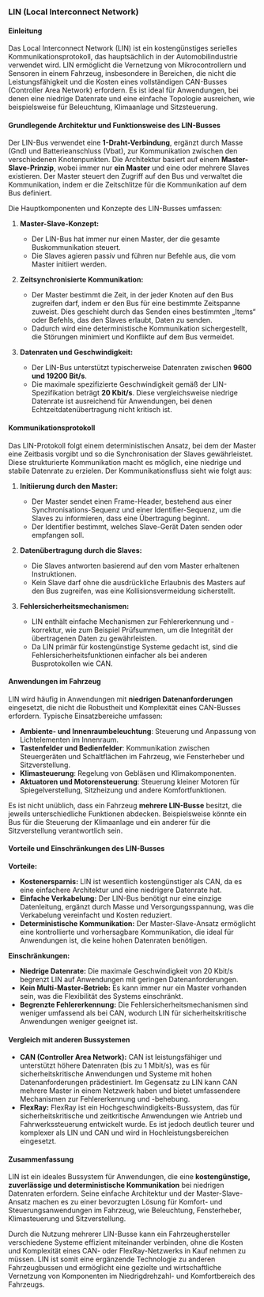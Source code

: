 ### LIN (Local Interconnect Network)
#### Einleitung

Das Local Interconnect Network (LIN) ist ein kostengünstiges serielles Kommunikationsprotokoll, das hauptsächlich in der Automobilindustrie verwendet wird. LIN ermöglicht die Vernetzung von Mikrocontrollern und Sensoren in einem Fahrzeug, insbesondere in Bereichen, die nicht die Leistungsfähigkeit und die Kosten eines vollständigen CAN-Busses (Controller Area Network) erfordern. Es ist ideal für Anwendungen, bei denen eine niedrige Datenrate und eine einfache Topologie ausreichen, wie beispielsweise für Beleuchtung, Klimaanlage und Sitzsteuerung.

#### Grundlegende Architektur und Funktionsweise des LIN-Busses

Der LIN-Bus verwendet eine **1-Draht-Verbindung**, ergänzt durch Masse (Gnd) und Batterieanschluss (Vbat), zur Kommunikation zwischen den verschiedenen Knotenpunkten. Die Architektur basiert auf einem **Master-Slave-Prinzip**, wobei immer nur **ein Master** und eine oder mehrere Slaves existieren. Der Master steuert den Zugriff auf den Bus und verwaltet die Kommunikation, indem er die Zeitschlitze für die Kommunikation auf dem Bus definiert.

Die Hauptkomponenten und Konzepte des LIN-Busses umfassen:

1. **Master-Slave-Konzept:**
   - Der LIN-Bus hat immer nur einen Master, der die gesamte Buskommunikation steuert.
   - Die Slaves agieren passiv und führen nur Befehle aus, die vom Master initiiert werden.

2. **Zeitsynchronisierte Kommunikation:**
   - Der Master bestimmt die Zeit, in der jeder Knoten auf den Bus zugreifen darf, indem er den Bus für eine bestimmte Zeitspanne zuweist. Dies geschieht durch das Senden eines bestimmten „Items“ oder Befehls, das den Slaves erlaubt, Daten zu senden.
   - Dadurch wird eine deterministische Kommunikation sichergestellt, die Störungen minimiert und Konflikte auf dem Bus vermeidet.

3. **Datenraten und Geschwindigkeit:**
   - Der LIN-Bus unterstützt typischerweise Datenraten zwischen **9600 und 19200 Bit/s**. 
   - Die maximale spezifizierte Geschwindigkeit gemäß der LIN-Spezifikation beträgt **20 Kbit/s**. Diese vergleichsweise niedrige Datenrate ist ausreichend für Anwendungen, bei denen Echtzeitdatenübertragung nicht kritisch ist.

#### Kommunikationsprotokoll

Das LIN-Protokoll folgt einem deterministischen Ansatz, bei dem der Master eine Zeitbasis vorgibt und so die Synchronisation der Slaves gewährleistet. Diese strukturierte Kommunikation macht es möglich, eine niedrige und stabile Datenrate zu erzielen. Der Kommunikationsfluss sieht wie folgt aus:

1. **Initiierung durch den Master:**
   - Der Master sendet einen Frame-Header, bestehend aus einer Synchronisations-Sequenz und einer Identifier-Sequenz, um die Slaves zu informieren, dass eine Übertragung beginnt.
   - Der Identifier bestimmt, welches Slave-Gerät Daten senden oder empfangen soll.

2. **Datenübertragung durch die Slaves:**
   - Die Slaves antworten basierend auf den vom Master erhaltenen Instruktionen.
   - Kein Slave darf ohne die ausdrückliche Erlaubnis des Masters auf den Bus zugreifen, was eine Kollisionsvermeidung sicherstellt.

3. **Fehlersicherheitsmechanismen:**
   - LIN enthält einfache Mechanismen zur Fehlererkennung und -korrektur, wie zum Beispiel Prüfsummen, um die Integrität der übertragenen Daten zu gewährleisten.
   - Da LIN primär für kostengünstige Systeme gedacht ist, sind die Fehlersicherheitsfunktionen einfacher als bei anderen Busprotokollen wie CAN.

#### Anwendungen im Fahrzeug

LIN wird häufig in Anwendungen mit **niedrigen Datenanforderungen** eingesetzt, die nicht die Robustheit und Komplexität eines CAN-Busses erfordern. Typische Einsatzbereiche umfassen:

- **Ambiente- und Innenraumbeleuchtung**: Steuerung und Anpassung von Lichtelementen im Innenraum.
- **Tastenfelder und Bedienfelder**: Kommunikation zwischen Steuergeräten und Schaltflächen im Fahrzeug, wie Fensterheber und Sitzverstellung.
- **Klimasteuerung**: Regelung von Gebläsen und Klimakomponenten.
- **Aktuatoren und Motorensteuerung**: Steuerung kleiner Motoren für Spiegelverstellung, Sitzheizung und andere Komfortfunktionen.

Es ist nicht unüblich, dass ein Fahrzeug **mehrere LIN-Busse** besitzt, die jeweils unterschiedliche Funktionen abdecken. Beispielsweise könnte ein Bus für die Steuerung der Klimaanlage und ein anderer für die Sitzverstellung verantwortlich sein.

#### Vorteile und Einschränkungen des LIN-Busses

**Vorteile:**

- **Kostenersparnis:** LIN ist wesentlich kostengünstiger als CAN, da es eine einfachere Architektur und eine niedrigere Datenrate hat.
- **Einfache Verkabelung:** Der LIN-Bus benötigt nur eine einzige Datenleitung, ergänzt durch Masse und Versorgungsspannung, was die Verkabelung vereinfacht und Kosten reduziert.
- **Deterministische Kommunikation:** Der Master-Slave-Ansatz ermöglicht eine kontrollierte und vorhersagbare Kommunikation, die ideal für Anwendungen ist, die keine hohen Datenraten benötigen.

**Einschränkungen:**

- **Niedrige Datenrate:** Die maximale Geschwindigkeit von 20 Kbit/s begrenzt LIN auf Anwendungen mit geringen Datenanforderungen.
- **Kein Multi-Master-Betrieb:** Es kann immer nur ein Master vorhanden sein, was die Flexibilität des Systems einschränkt.
- **Begrenzte Fehlererkennung:** Die Fehlersicherheitsmechanismen sind weniger umfassend als bei CAN, wodurch LIN für sicherheitskritische Anwendungen weniger geeignet ist.

#### Vergleich mit anderen Bussystemen

- **CAN (Controller Area Network):** CAN ist leistungsfähiger und unterstützt höhere Datenraten (bis zu 1 Mbit/s), was es für sicherheitskritische Anwendungen und Systeme mit hohen Datenanforderungen prädestiniert. Im Gegensatz zu LIN kann CAN mehrere Master in einem Netzwerk haben und bietet umfassendere Mechanismen zur Fehlererkennung und -behebung.
- **FlexRay:** FlexRay ist ein Hochgeschwindigkeits-Bussystem, das für sicherheitskritische und zeitkritische Anwendungen wie Antrieb und Fahrwerkssteuerung entwickelt wurde. Es ist jedoch deutlich teurer und komplexer als LIN und CAN und wird in Hochleistungsbereichen eingesetzt.

#### Zusammenfassung

LIN ist ein ideales Bussystem für Anwendungen, die eine **kostengünstige, zuverlässige und deterministische Kommunikation** bei niedrigen Datenraten erfordern. Seine einfache Architektur und der Master-Slave-Ansatz machen es zu einer bevorzugten Lösung für Komfort- und Steuerungsanwendungen im Fahrzeug, wie Beleuchtung, Fensterheber, Klimasteuerung und Sitzverstellung.

Durch die Nutzung mehrerer LIN-Busse kann ein Fahrzeughersteller verschiedene Systeme effizient miteinander verbinden, ohne die Kosten und Komplexität eines CAN- oder FlexRay-Netzwerks in Kauf nehmen zu müssen. LIN ist somit eine ergänzende Technologie zu anderen Fahrzeugbussen und ermöglicht eine gezielte und wirtschaftliche Vernetzung von Komponenten im Niedrigdrehzahl- und Komfortbereich des Fahrzeugs.